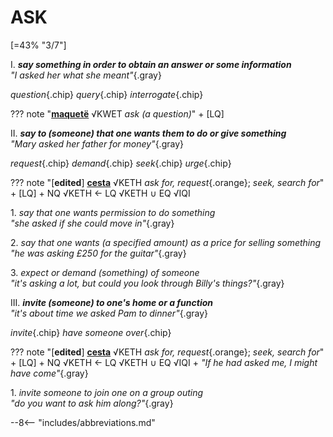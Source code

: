 # ASK

[=43% "3/7"]

I. ***say something in order to obtain an answer or some information***<br>
*"I asked her what she meant"*{.gray}

*question*{.chip} *query*{.chip} *interrogate*{.chip}

??? note "[**maquetë**](https://eldamo.org/content/words/word-646169841.html) √KWET *ask (a question)*"
	+ [LQ]

II. ***say to (someone) that one wants them to do or give something***<br>
*"Mary asked her father for money"*{.gray}

*request*{.chip} *demand*{.chip} *seek*{.chip} *urge*{.chip}

??? note "[**edited**] [**cesta**](https://eldamo.org/content/words/word-3534167207.html) √KETH *ask for, request*{.orange}; *seek, search for*"
	+ [LQ]
	+ NQ √KETH &larr; LQ √KETH &cup; EQ √IQI

1\. *say that one wants permission to do something*<br>
*"she asked if she could move in"*{.gray}

2\. *say that one wants (a specified amount) as a price for selling something*<br>
*"he was asking £250 for the guitar"*{.gray}

3\. *expect or demand (something) of someone*<br>
*"it's asking a lot, but could you look through Billy's things?"*{.gray}

III. ***invite (someone) to one's home or a function***<br>
*"it's about time we asked Pam to dinner"*{.gray}

*invite*{.chip} *have someone over*{.chip}

??? note "[**edited**] [**cesta**](https://eldamo.org/content/words/word-3534167207.html) √KETH *ask for, request*{.orange}; *seek, search for*"
	+ [LQ]
	+ NQ √KETH &larr; LQ √KETH &cup; EQ √IQI
	+ *"If he had asked me, I might have come"*{.gray}

1\. *invite someone to join one on a group outing*<br>
*"do you want to ask him along?"*{.gray}

--8<-- "includes/abbreviations.md"